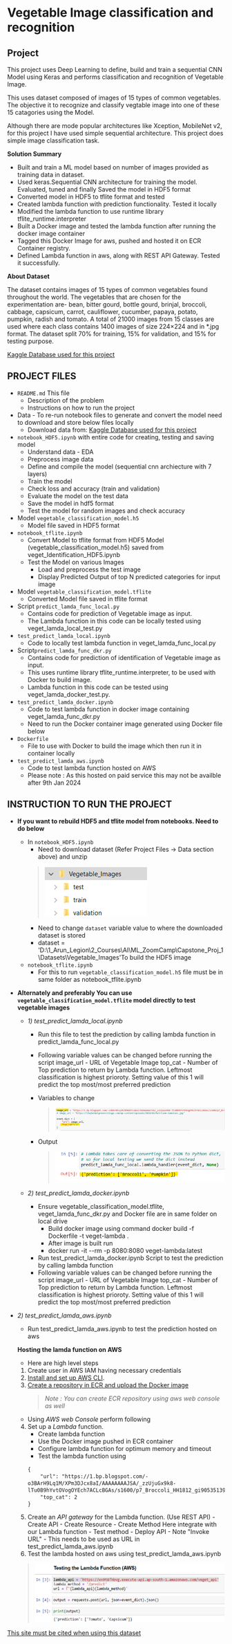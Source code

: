 # Vegetable Image classification and recognition

## Project
This project uses Deep Learning to define, build and train a sequential CNN Model using Keras and performs classification and recognition of Vegetable Image. 

This uses dataset composed of images of 15 types of common vegetables. The objective it to recognize and classify vegtable image into one of these 15 catagories using the Model.

Although there are mode popular architectures like Xception, MobileNet v2, for this project I have used simple sequential architecture. This project does simple image classification task.


**Solution Summary**
- Built and train a ML model based on number of images provided as training data in dataset.
- Used keras.Sequential CNN architecture for training the model. Evaluated, tuned and finally Saved the model in HDF5 format
- Converted model in HDF5 to tflite format and tested 
- Created lambda function with prediction functionality. Tested it locally
- Modified the lambda function to use runtime library tflite_runtime.interpreter
- Built a Docker image and tested the lambda function after running the docker image container
- Tagged this Docker Image for aws, pushed and hosted it on ECR Container registry. 
- Defined Lambda function in aws, along with REST API Gateway. Tested it successfully.

**About Dataset**

The dataset contains images of 15 types of common vegetables found throughout the world. The vegetables that are chosen for the experimentation are- bean, bitter gourd, bottle gourd, brinjal, broccoli, cabbage, capsicum, carrot, cauliflower, cucumber, papaya, potato, pumpkin, radish and tomato. A total of 21000 images from 15 classes are used where each class contains 1400 images of size 224×224 and in *.jpg format. The dataset split 70% for training, 15% for validation, and 15% for testing purpose.

[ Kaggle Database used for this project ](https://www.kaggle.com/datasets/misrakahmed/vegetable-image-dataset)


## PROJECT FILES
* `README.md` This file
  * Description of the problem
  * Instructions on how to run the project
* Data - To re-run notebook files to generate and convert the model need to download and store below files locally
  * Download data from: [ Kaggle Database used for this project ](https://www.kaggle.com/datasets/misrakahmed/vegetable-image-dataset)
* `notebook_HDF5.ipynb` with entire code for creating, testing and saving model   
  * Understand data - EDA
  * Preprocess image data
  * Define and compile the model (sequential cnn archiecture with 7 layers)
  * Train the model
  * Check loss and accuracy (train and validation)
  * Evaluate the model on the test data
  * Save the model in  hdf5 format
  * Test the model for random images and check accuracy
* Model `vegetable_classification_model.h5` 
  * Model file saved in HDF5 format
* `notebook_tflite.ipynb` 
  * Convert Model to tflite format from HDF5 Model (vegetable_classification_model.h5) saved from veget_Identification_HDF5.ipynb
  * Test the Model on various Images
      - Load and preprocess the test image
      - Display Predicted Output of top N predicted categories for input image
* Model `vegetable_classification_model.tflite`
  * Converted Model file saved in tflite format
* Script `predict_lamda_func_local.py`
  * Contains code for prediction of Vegetable image as input. 
  * The Lambda function in this code can be locally tested using veget_lamda_local_test.py
* `test_predict_lamda_local.ipynb`
  * Code to locally test lambda function in veget_lamda_func_local.py
* Script`predict_lamda_func_dkr.py`
  * Contains code for prediction of identification of Vegetable image as input. 
  * This uses runtime library tflite_runtime.interpreter, to be used with Docker to build image. 
  * Lambda function in this code can be tested using veget_lamda_docker_test.py.
* `test_predict_lamda_docker.ipynb`
  * Code to test lambda function in docker image containing  veget_lamda_func_dkr.py
  * Need to run the Docker container image generated using Docker file below
* `Dockerfile` 
  * File to use with Docker to build the image which then run it in container locally
* `test_predict_lamda_aws.ipynb`
  * Code to test lambda function hosted on AWS 
  * Please note : As this hosted on paid service this may not be availble after 9th Jan 2024 



## INSTRUCTION TO RUN THE PROJECT
- **If you want to rebuild HDF5 and tflite model from notebooks. Need to do below**
    - In `notebook_HDF5.ipynb`
      - Need to download dataset (Refer Project Files -> Data section above) and unzip
      >![Alt text](./Images/image-2.png)
      - Need to change `dataset` variable value to where the downloaded dataset is stored  
      - dataset = 'D:\\1_Arun_Legion\\2_Courses\AI\ML_ZoomCamp\Capstone_Proj_1\Datasets\Vegetable_Images'To build the HDF5 image 
  - `notebook_tflite.ipynb`
    - For this to run `vegetable_classification_model.h5` file must be in same folder as notebook_tflite.ipynb    
- **Alternately and preferably You can use `vegetable_classification_model.tflite` model directly to test vegetable images**
  - *1) test_predict_lamda_local.ipynb*
    - Run this file to test the  prediction by calling lambda function in predict_lamda_func_local.py
    - Following variable values can be changed before running the script 
        image_url - URL of Vegetable Image
        top_cat - Number of Top prediction to return by Lambda function. Leftmost classification is highest prioroty. Setting value of this 1 will predict the top most/most preferred prediction

    - Variables to change
      >  ![Alt text](./Images/image.png)

    - Output
      >  ![Alt text](./Images/image-1.png)

  - *2) test_predict_lamda_docker.ipynb*
    - Ensure vegetable_classification_model.tflite, veget_lamda_func_dkr.py and Docker file are in same folder on local drive 
      - Build docker image using command docker build -f Dockerfile -t veget-lambda .
      - After image is built run 
      - docker run -it --rm -p 8080:8080 veget-lambda:latest
    - Run test_predict_lamda_docker.ipynb Script to test the  prediction by calling lambda function 
    - Following variable values can be changed before running the script 
        image_url - URL of Vegetable Image
        top_cat - Number of Top prediction to return by Lambda function. Leftmost classification is highest prioroty. Setting value of this 1 will predict the top most/most preferred prediction

 - *2) test_predict_lamda_aws.ipynb*
     -  Run test_predict_lamda_aws.ipynb to test the prediction hosted on aws
     
    
    **Hosting the lamda function on AWS** 
     -  Here are high level steps 
     1) Create user in AWS IAM having necessary credentials
     2) [Install and set up AWS CLI](https://docs.aws.amazon.com/cli/latest/userguide/getting-started-prereqs.html).
     3) [Create a repository in ECR and upload the Docker image](https://docs.aws.amazon.com/AmazonECR/latest/userguide/getting-started-cli.html)
        > *Note : You can create ECR repository using aws web console as well*
     - Using _AWS web Console_ perform following
     4) Set up a _Lambda_ function.
        - Create lambda function
        - Use the Docker image pushed in ECR container
        - Configure lambda function for optimum memory and timeout
        - Test the lambda function using 
        ```
        {
            "url": "https://1.bp.blogspot.com/-o3BArH9Lq1M/XPm3DJcx8aI/AAAAAAAAJSA/_zzUjuGx9k8-lTu0B9hYvtOVogOYEch7ACLcBGAs/s1600/p7_Broccoli_HH1812_gi905351392.jpg",
            "top_cat": 2
        }
        ```
      5) Create an _API gateway_ for the Lambda function. (Use REST API)
        - Create API
        - Create Resource
        - Create Method Here integrate with our Lambda function
        - Test method
        - Deploy API
        - Note "Invoke URL" - This needs to be used as URL in test_predict_lamda_aws.ipynb
      6) Test the lambda hosted on aws using  test_predict_lamda_aws.ipynb
      > ![Alt text](./Images/image-3.png)





[This site must be cited when using this dataset](https://www.researchgate.net/publication/352846889_DCNN-Based_Vegetable_Image_Classification_Using_Transfer_Learning_A_Comparative_Study)
